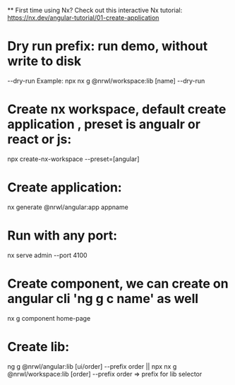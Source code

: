 ** First time using Nx? Check out this interactive Nx tutorial: https://nx.dev/angular-tutorial/01-create-application
# Dry run prefix: run demo, without write to disk 
--dry-run
Example: npx nx g @nrwl/workspace:lib [name] --dry-run
# Create nx workspace, default create application , preset is angualr or react or js: 
npx create-nx-workspace --preset=[angular]

# Create application: 
nx generate @nrwl/angular:app appname
# Run with any port: 
nx serve admin --port 4100
# Create component, we can create on angular cli 'ng g c name' as well
nx g component home-page

# Create lib: 
ng g @nrwl/angular:lib [ui/order] --prefix order || npx nx g @nrwl/workspace:lib [order] --prefix order 
=> prefix for lib selector <order-user></order-user>
